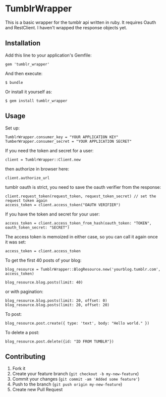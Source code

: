 # TumblrWrapper

This is a basic wrapper for the tumblr api written in ruby. It requires Oauth and RestClient.
I haven't wrapped the response objects yet.

## Installation

Add this line to your application's Gemfile:

    gem 'tumblr_wrapper'

And then execute:

    $ bundle

Or install it yourself as:

    $ gem install tumblr_wrapper

## Usage

Set up:

    TumblrWrapper.consumer_key = "YOUR APPLICATION KEY"
    TumberWrapper.consumer_secret = "YOUR APPLICATION SECRET"

If you need the token and secret for a user:

    client = TumblrWrapper::Client.new

then authorize in browser here:

    client.authorize_url

tumblr oauth is strict, you need to save the oauth verifier from the response:

    client.request_token(request_token, request_token_secret) // set the request token again
    access_token = client.access_token("OAUTH VERIFIER")

If you have the token and secret for your user:

    access_token = client.access_token_from_hash(oauth_token: "TOKEN", oauth_token_secret: "SECRET")

The access token is memoized in either case, so you can call it again once it was set:

    access_token = client.access_token

To get the first 40 posts of your blog:

    blog_resource = TumblrWrapper::BlogResource.new('yourblog.tumblr.com', access_token)

    blog_resource.blog.posts(limit: 40)

or with pagination:

    blog_resource.blog.posts(limit: 20, offset: 0)
    blog_resource.blog.posts(limit: 20, offset: 20)

To post:

    blog_resource.post.create({ type: 'text', body: "Hello world." })

To delete a post:

    blog_resource.post.delete({id: "ID FROM TUMBLR"})

## Contributing

1. Fork it
2. Create your feature branch (`git checkout -b my-new-feature`)
3. Commit your changes (`git commit -am 'Added some feature'`)
4. Push to the branch (`git push origin my-new-feature`)
5. Create new Pull Request
